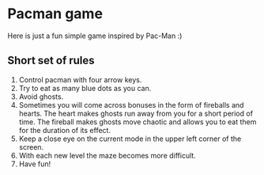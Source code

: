 # Pacman game
Here is just a fun simple game inspired by Pac-Man :)
## Short set of rules
1. Control pacman with four arrow keys.
2. Try to eat as many blue dots as you can.
3. Avoid ghosts.
4. Sometimes you will come across bonuses in the form of fireballs and hearts.
The heart makes ghosts run away from you for a short period of time.
The fireball makes ghosts move chaotic and allows you to eat them for the duration of its effect.
5. Keep a close eye on the current mode in the upper left corner of the screen.
6. With each new level the maze becomes more difficult.
7. Have fun!
